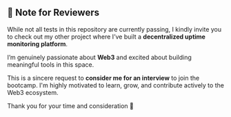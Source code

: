 ## 🚀 Note for Reviewers

While not all tests in this repository are currently passing, I kindly invite you to check out my other project where I’ve built a **decentralized uptime monitoring platform**.

I’m genuinely passionate about **Web3** and excited about building meaningful tools in this space.

This is a sincere request to **consider me for an interview** to join the bootcamp. I'm highly motivated to learn, grow, and contribute actively to the Web3 ecosystem.

Thank you for your time and consideration 🙏

